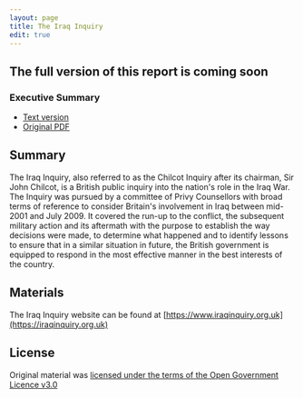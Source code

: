 ```yaml
---
layout: page
title: The Iraq Inquiry
edit: true
---
```


## The full version of this report is **coming soon**

### Executive Summary
* [Text version](/uk-parliament-iraq-inquiry/text/executive-summary)
* [Original PDF](http://www.iraqinquiry.org.uk/media/246416/the-report-of-the-iraq-inquiry_executive-summary.pdf)

## Summary

The Iraq Inquiry, also referred to as the Chilcot Inquiry after its chairman, Sir John Chilcot, is a British public inquiry into the nation's role in the Iraq War. The Inquiry was pursued by a committee of Privy Counsellors with broad terms of reference to consider Britain's involvement in Iraq between mid-2001 and July 2009. It covered the run-up to the conflict, the subsequent military action and its aftermath with the purpose to establish the way decisions were made, to determine what happened and to identify lessons to ensure that in a similar situation in future, the British government is equipped to respond in the most effective manner in the best interests of the country.

## Materials

The Iraq Inquiry website can be found at [https://www.iraqinquiry.org.uk](https://iraqinquiry.org.uk) 

## License

Original material was [licensed under the terms of the Open Government Licence v3.0](http://nationalarchives.gov.uk/doc/open-government-licence/version/3/)

